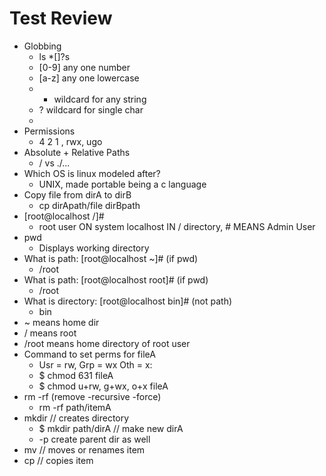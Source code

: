 # Test Review
- Globbing                                  
    - ls *[]?s
    - [0-9] any one number
    - [a-z] any one lowercase
    - * wildcard for any string
    - ? wildcard for single char
    - 
- Permissions                               
    - 4 2 1 , rwx, ugo
- Absolute + Relative Paths                 
    - / vs ./...
- Which OS is linux modeled after?          
    - UNIX, made portable being a c language
- Copy file from dirA to dirB               
    - cp dirApath/file dirBpath
- [root@localhost /]#                       
    - root user ON system localhost IN / directory, # MEANS Admin User 
- pwd                                       
    - Displays working directory
- What is path: [root@localhost ~]# (if pwd)    
    - /root
- What is path: [root@localhost root]# (if pwd)
    - /root
- What is directory: [root@localhost bin]# (not path)
    - bin
- ~ means home dir
- / means root
- /root means home directory of root user
- Command to set perms for fileA 
    - Usr = rw, Grp = wx Oth = x: 
    - $ chmod 631 fileA 
    - $ chmod u+rw, g+wx, o+x fileA
- rm -rf (remove -recursive -force)
    - rm -rf path/itemA
- mkdir // creates directory
    - $ mkdir path/dirA    // make new dirA 
    - -p create parent dir as well
- mv // moves or renames item
- cp // copies item



